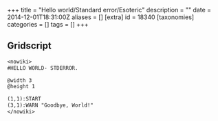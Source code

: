 +++
title = "Hello world/Standard error/Esoteric"
description = ""
date = 2014-12-01T18:31:00Z
aliases = []
[extra]
id = 18340
[taxonomies]
categories = []
tags = []
+++


## Gridscript


```txt
<nowiki>
#HELLO WORLD- STDERROR.

@width 3
@height 1

(1,1):START
(3,1):WARN "Goodbye, World!"
</nowiki>
```


